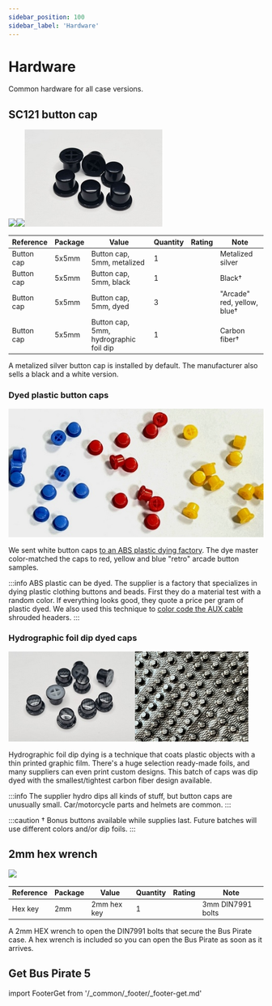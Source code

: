 ```yaml
---
sidebar_position: 100
sidebar_label: 'Hardware'
---
```


# Hardware

Common hardware for all case versions.

## SC121 button cap

![](./img/sc121.jpg)![](./img/sc121.png)![](./img/key-caps-black-sm.jpg) 

|**Reference**|**Package**|**Value**|**Quantity**|**Rating**|**Note**|
|-|-|-|-|-|-|
|Button cap|5x5mm|Button cap, 5mm, metalized|1||Metalized silver|
|Button cap|5x5mm|Button cap, 5mm, black|1||Black†|
|Button cap|5x5mm|Button cap, 5mm, dyed|3||"Arcade" red, yellow, blue†|
|Button cap|5x5mm|Button cap, 5mm, hydrographic foil dip|1||Carbon fiber†|


A metalized silver button cap is installed by default. The manufacturer also sells a black and a white version.

### Dyed plastic button caps

![Small plastic button caps, dyed red, blue, yellow](./img/caps-color-512.jpg) 

We sent white button caps [to an ABS plastic dying factory](https://forum.buspirate.com/t/dyed-abs-button-caps/119). The dye master color-matched the caps to red, yellow and blue "retro" arcade button samples.

:::info
ABS plastic can be dyed. The supplier is a factory that specializes in dying plastic clothing buttons and beads. First they do a material test with a random color. If everything looks good, they quote a price per gram of plastic dyed. We also used this technique to [color code the AUX cable](/cables) shrouded headers.
:::

### Hydrographic foil dip dyed caps

![](./img/key-caps-carbon.jpg)![](./img/caps-dip-dye-process.jpg)

Hydrographic foil dip dying is a technique that coats plastic objects with a thin printed graphic film. There's a huge selection ready-made foils, and many suppliers can even print custom designs. This batch of caps was dip dyed with the smallest/tightest carbon fiber design available.

:::info
The supplier hydro dips all kinds of stuff, but button caps are unusually small. Car/motorcycle parts and helmets are common.
:::

:::caution
† Bonus buttons available while supplies last. Future batches will use different colors and/or dip foils.
:::

## 2mm hex wrench
![](./img/hexkey.jpg)  

|**Reference**|**Package**|**Value**|**Quantity**|**Rating**|**Note**|
|-|-|-|-|-|-|
|Hex key|2mm  |2mm hex key|1||3mm DIN7991 bolts|

A 2mm HEX wrench to open the DIN7991 bolts that secure the Bus Pirate case. A hex wrench is included so you can open the Bus Pirate as soon as it arrives.

## Get Bus Pirate 5
import FooterGet from '/_common/_footer/_footer-get.md' 

<FooterGet/>
